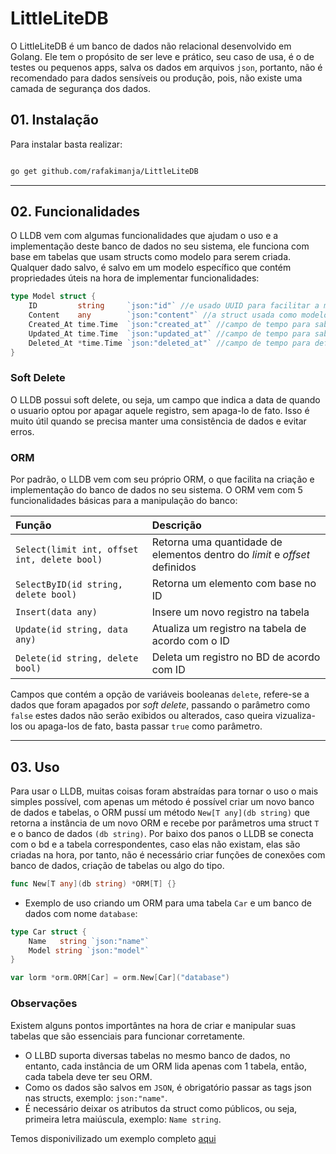 # LittleLiteDB

O LittleLiteDB é um banco de dados não relacional desenvolvido em Golang. Ele tem o propósito de ser leve e prático, seu caso de usa, é o de testes ou pequenos apps,
salva os dados em arquivos ```json```, portanto, não é recomendado para dados sensíveis ou produção, pois, não existe uma camada de segurança dos dados.

## 01. Instalação

Para instalar basta realizar:
```bash

go get github.com/rafakimanja/LittleLiteDB
```

***

## 02. Funcionalidades

O LLDB vem com algumas funcionalidades que ajudam o uso e a implementação deste banco de dados no seu sistema, ele funciona com base em tabelas que usam structs como modelo para serem criada. 
Qualquer dado salvo, é salvo em um modelo específico que contém propriedades úteis na hora de implementar funcionalidades:
```go
type Model struct {
	ID         string     `json:"id"` //e usado UUID para facilitar a manipulação dos dados
	Content    any        `json:"content"` //a struct usada como modelo
	Created_At time.Time  `json:"created_at"` //campo de tempo para saber quando o registro foi criado
	Updated_At time.Time  `json:"updated_at"` //campo de tempo para saber quando o registro foi atualizado
	Deleted_At *time.Time `json:"deleted_at"` //campo de tempo para definir uma exclusao logica do registro
}
```

### Soft Delete

O LLDB possui soft delete, ou seja, um campo que indica a data de quando o usuario optou por apagar aquele registro, sem apaga-lo de fato. Isso é muito útil quando se precisa manter uma consistência de dados e evitar erros.

### ORM
Por padrão, o LLDB vem com seu próprio ORM, o que facilita na criação e implementação do banco de dados no seu sistema. O ORM vem com 5 funcionalidades básicas para a manipulação do banco:

| Função | Descrição |
:-------|:---------
`Select(limit int, offset int, delete bool)`| Retorna uma quantidade de elementos dentro do _limit_ e _offset_ definidos
`SelectByID(id string, delete bool)` | Retorna um elemento com base no ID
`Insert(data any)` | Insere um novo registro na tabela
`Update(id string, data any)` | Atualiza um registro na tabela de acordo com o ID
`Delete(id string, delete bool)` | Deleta um registro no BD de acordo com ID

Campos que contém a opção de variáveis booleanas `delete`, refere-se a dados que foram apagados por _soft delete_, passando o parâmetro como `false` estes dados não serão exibidos ou alterados, caso queira vizualiza-los ou apaga-los de fato, basta passar `true` como parâmetro. 

***

## 03. Uso

Para usar o LLDB, muitas coisas foram abstraídas para tornar o uso o mais simples possível, com apenas um método é possível criar um novo banco de dados e tabelas, o ORM pussí um método `New[T any](db string)` que retorna a instância de um novo ORM e recebe por parâmetros uma struct `T` e o banco de dados `(db string)`. Por baixo dos panos o LLDB se conecta com o bd e a tabela correspondentes, caso elas não existam, elas são criadas na hora, por tanto, não é necessário criar funções de conexões com banco de dados, criação de tabelas ou algo do tipo.

```go
func New[T any](db string) *ORM[T] {}
```

* Exemplo de uso criando um ORM para uma tabela `Car` e um banco de dados com nome `database`:
```go
type Car struct {
	Name   string `json:"name"`
	Model string `json:"model"`
}

var lorm *orm.ORM[Car] = orm.New[Car]("database")
```

### Observações

Existem alguns pontos importântes na hora de criar e manipular suas tabelas que são essenciais para funcionar corretamente.

* O LLBD suporta diversas tabelas no mesmo banco de dados, no entanto, cada instância de um ORM lida apenas com 1 tabela, então, cada tabela deve ter seu ORM.
* Como os dados são salvos em `JSON`, é obrigatório passar as tags json nas structs, exemplo: `json:"name"`.
* É necessário deixar os atributos da struct como públicos, ou seja, primeira letra maiúscula, exemplo: `Name string`.


Temos disponivilizado um exemplo completo [aqui](/examples/car_example.go)
